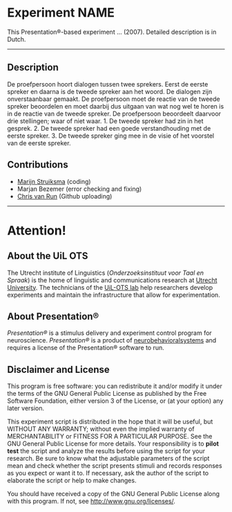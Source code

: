 # Experiment NAME
This Presentation®-based experiment ... (2007). Detailed description is in Dutch.

---
## Description
De proefpersoon hoort dialogen tussen twee sprekers. Eerst de eerste spreker en daarna is de tweede spreker aan het woord. De dialogen zijn onverstaanbaar gemaakt. De proefpersoon moet de reactie van de tweede spreker beoordelen en moet daarbij dus uitgaan van wat nog wel te horen is in de reactie van de tweede spreker. De proefpersoon beoordeelt daarvoor drie stellingen; waar of niet waar. 1. De tweede spreker had zin in het gesprek. 2. De tweede spreker had een goede verstandhouding met de eerste spreker. 3. De tweede spreker ging mee in de visie of het voorstel van de eerste spreker.


## Contributions
*   [Marijn Struiksma](https://www.uu.nl/medewerkers/mstruiksma) (coding)
*   Marjan Bezemer (error checking and fixing)
*   [Chris van Run](https://www.uu.nl/medewerkers/CPAvanRun) (Github uploading)


---
# Attention!

## About the UiL OTS
The Utrecht institute of Linguistics (_Onderzoeksinstituut voor Taal en Spraak_) is the home of linguistic and communications research at [Utrecht University](https://www.uu.nl/). The technicians of the [UiL-OTS lab](https://uilots-labs.wp.hum.uu.nl/) help researchers develop experiments and maintain the infrastructure that allow for experimentation.

## About Presentation®
_Presentation®_ is a stimulus delivery and experiment control program for neuroscience. _Presentation®_ is a product of [neurobehavioralsystems](https://www.neurobs.com/) and requires a license of the Presentation® software to run.

## Disclaimer and License
This program is free software: you can redistribute it and/or modify
it under the terms of the GNU General Public License as published by
the Free Software Foundation, either version 3 of the License, or
(at your option) any later version.

This experiment script is distributed in the hope that it will be useful,
but WITHOUT ANY WARRANTY; without even the implied warranty of
MERCHANTABILITY or FITNESS FOR A PARTICULAR PURPOSE.  See the
GNU General Public License for more details. Your responsibility is to **pilot test** the script and analyze the results before using the script for your research. Be sure to know what the adjustable parameters of the script mean and check whether the script presents stimuli and records responses as you expect or want it to. If necessary, ask the author of the script to elaborate the script or help to make changes.

You should have received a copy of the GNU General Public License
along with this program.  If not, see <http://www.gnu.org/licenses/>.
